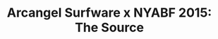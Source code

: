 ---
ee_id_show: '4274'
title: 'Arcangel Surfware x NYABF 2015: The Source'
url: the-source
live_url:
year: '2015'
venue: NYABF
state_country: New York
type:
dates:
pitch: "​Arcangel Surfware pop-up. Debuted a few nu issues of The Source, and showed
  them along with a few works referenced in them. Sold over a quarter of a million
  lines of source code!"
ps:
imgs: the-source-nyabf-2015-09-install-1-database-EK.jpg,the-source-nyabf-2015-09-install-5-database-AT.jpg,the-source-nyabf-2015-09-install-4-database-EK.jpg,the-source-nyabf-2015-09-install-8-website-EK.jpg
things: "[9] [2002-002-i-shot-andy-warhol] 2002-002 I Shot Andy Warhol,[4111] [2013-117-the-source-desktop-wireform]
  2013-117 The Source Issue 1 Desktop Wireform (SRF-014),[4112] [2013-133-the-source-issue-3-i-shot-andy-warhol]
  2013 133 The Source Issue 3 I Shot Andy Warhol (SRF-016),[4113] [2013-168-the-source-issue-4-on-and-on]
  2013-168 The Source Issue 4 On and On  (SRF-017),[4114] [2013-138-the-source-pizza-party]
  2013 138 The Source Issue 2 Pizza Party (SRF-015),[4211] [2013-136-the-source-issue-5-space-invader]
  2013-136 The Source Issue 5 Space Invader  (SRF-20),[4213] [2013-137-the-source-hello-world-pen-plotter]
  2013-137 The Source Issue 6  Hello World Pen Plotter (SRF-22),[4214] [2013-140-the-source-issue-7-dooogle]
  2013-140 The Source Issue 7 Dooogle  (SRF-23),[4215] [2013-134-the-source-issue-8-six-sixty-six]
  2013-134 The Source Issue 8 Six Sixty Six  (SRF-24),[4413] [2015-173-arcangel-surfware-x-nyabf-2015-the-source]
  2015-173 Arcangel Surfware x NYABF 2015: The Source"
status:
layout: shows
---
